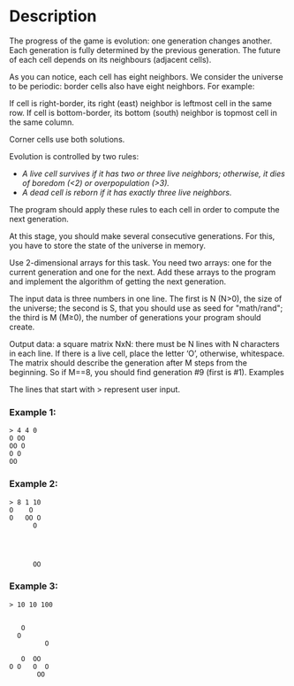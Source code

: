 # Description

The progress of the game is evolution: one generation changes another.
Each generation is fully determined by the previous generation. The future of
each cell depends on its neighbours (adjacent cells).

As you can notice, each cell has eight neighbors. We consider the universe to
be periodic: border cells also have eight neighbors. For example:

If cell is right-border, its right (east) neighbor is leftmost cell in the same row.
If cell is bottom-border, its bottom (south) neighbor is topmost cell in the same column.

Corner cells use both solutions.

Evolution is controlled by two rules:

  - *A live cell survives if it has two or three live neighbors; otherwise,
    it dies of boredom (<2) or overpopulation (>3).*
  - *A dead cell is reborn if it has exactly three live neighbors.*

The program should apply these rules to each cell in order to compute the next
generation.

At this stage, you should make several consecutive generations.
For this, you have to store the state of the universe in memory.

Use 2-dimensional arrays for this task. You need two arrays: one for the current
generation and one for the next. 
Add these arrays to the program and implement the algorithm of getting the next
generation.

The input data is three numbers in one line. The first is N (N>0), the size of
the universe; the second is S, that you should use as seed for "math/rand"; the
third is M (M≥0), the number of generations your program should create.

Output data: a square matrix NxN: there must be N lines with N characters in each
line. If there is a live cell, place the letter ‘O’, otherwise, whitespace. The 
matrix should describe the generation after M steps from the beginning. 
So if M==8, you should find generation #9 (first is #1).
Examples

The lines that start with > represent user input.

### Example 1:
```
> 4 4 0
O OO
OO O
O O
OO  
```
### Example 2:
```
> 8 1 10
O    O
O   OO O
      O




      OO
```
### Example 3:
```
> 10 10 100


   O
  O
         O

   O  OO
O O   O  O
       OO
```
